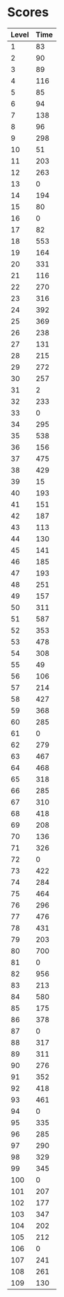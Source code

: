 # Scores
| Level | Time |
|-------|------|
|1      |83    |
|2      |90    |
|3      |89    |
|4      |116   |
|5      |85    |
|6      |94    |
|7      |138   |
|8      |96    |
|9      |298   |
|10     |51    |
|11     |203   |
|12     |263   |
|13     |0     |
|14     |194   |
|15     |80    |
|16     |0     |
|17     |82    |
|18     |553   |
|19     |164   |
|20     |331   |
|21     |116   |
|22     |270   |
|23     |316   |
|24     |392   |
|25     |369   |
|26     |238   |
|27     |131   |
|28     |215   |
|29     |272   |
|30     |257   |
|31     |2     |
|32     |233   |
|33     |0     |
|34     |295   |
|35     |538   |
|36     |156   |
|37     |475   |
|38     |429   |
|39     |15    |
|40     |193   |
|41     |151   |
|42     |187   |
|43     |113   |
|44     |130   |
|45     |141   |
|46     |185   |
|47     |193   |
|48     |251   |
|49     |157   |
|50     |311   |
|51     |587   |
|52     |353   |
|53     |478   |
|54     |308   |
|55     |49    |
|56     |106   |
|57     |214   |
|58     |427   |
|59     |368   |
|60     |285   |
|61     |0     |
|62     |279   |
|63     |467   |
|64     |468   |
|65     |318   |
|66     |285   |
|67     |310   |
|68     |418   |
|69     |208   |
|70     |136   |
|71     |326   |
|72     |0     |
|73     |422   |
|74     |284   |
|75     |464   |
|76     |296   |
|77     |476   |
|78     |431   |
|79     |203   |
|80     |700   |
|81     |0     |
|82     |956   |
|83     |213   |
|84     |580   |
|85     |175   |
|86     |378   |
|87     |0     |
|88     |317   |
|89     |311   |
|90     |276   |
|91     |352   |
|92     |418   |
|93     |461   |
|94     |0     |
|95     |335   |
|96     |285   |
|97     |290   |
|98     |329   |
|99     |345   |
|100    |0     |
|101    |207   |
|102    |177   |
|103    |347   |
|104    |202   |
|105    |212   |
|106    |0     |
|107    |241   |
|108    |261   |
|109    |130   |

